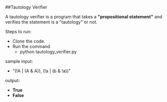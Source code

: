 ##Tautology Verifier

A tautology verifier is a program that takes a **"propositional statement"** and verifies the statement
is a "tautology" or not.

Steps to run:
- Clone the code.
- Run the command
    - python tautology_verifier.py

sample input:
  - "(!A | (A & A)), (!a | (b & !a))"
 
output: 
  - **True**
  - **False**
